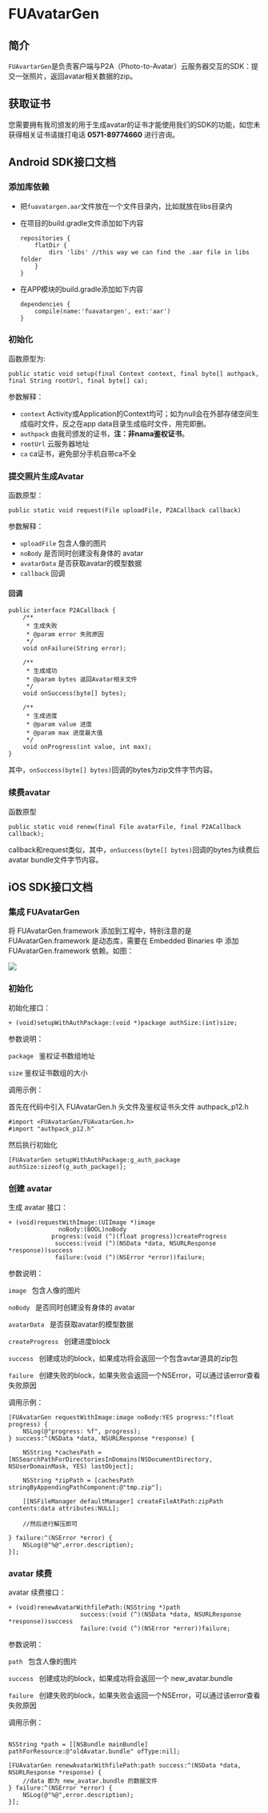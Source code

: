 # FUAvatarGen

## 简介
`FUAvartarGen`是负责客户端与P2A（Photo-to-Avatar）云服务器交互的SDK：提交一张照片，返回avatar相关数据的zip。

## 获取证书
您需要拥有我司颁发的用于生成avatar的证书才能使用我们的SDK的功能，如您未获得相关证书请拨打电话 **0571-89774660** 进行咨询。

## Android SDK接口文档
### 添加库依赖

- 把`fuavatargen.aar`文件放在一个文件目录内，比如就放在libs目录内
- 在项目的build.gradle文件添加如下内容

	```
	repositories {
	    flatDir {
	        dirs 'libs' //this way we can find the .aar file in libs folder
	    }
	}
	```	
- 在APP模块的build.gradle添加如下内容

	```
	dependencies {
   		compile(name:'fuavatargen', ext:'aar')
	}
	```

### 初始化

函数原型为:
	
```
public static void setup(final Context context, final byte[] authpack, final String rootUrl, final byte[] ca);
```
参数解释：

- `context` Activity或Application的Context均可；如为null会在外部存储空间生成临时文件，反之在app data目录生成临时文件，用完即删。
- `authpack` 由我司颁发的证书，**注：非nama鉴权证书**。
- `rootUrl` 云服务器地址
-  `ca` ca证书，避免部分手机自带ca不全


### 提交照片生成Avatar

函数原型：

```
public static void request(File uploadFile, P2ACallback callback)
```
参数解释：

- `uploadFile` 包含人像的图片
- `noBody` 是否同时创建没有身体的 avatar
- `avatarData` 是否获取avatar的模型数据
- `callback` 回调

#### 回调

```
public interface P2ACallback {
    /**
     * 生成失败
     * @param error 失败原因
     */
    void onFailure(String error);

    /**
     * 生成成功
     * @param bytes 返回Avatar相关文件
     */
    void onSuccess(byte[] bytes);

    /**
     * 生成进度
     * @param value 进度
     * @param max 进度最大值
     */
    void onProgress(int value, int max);
}
```

其中，`onSuccess(byte[] bytes)`回调的bytes为zip文件字节内容。

### 续费avatar

函数原型

```
public static void renew(final File avatarFile, final P2ACallback callback);
```
callback和request类似，其中，`onSuccess(byte[] bytes)`回调的bytes为续费后avatar bundle文件字节内容。

## iOS SDK接口文档
### 集成 FUAvatarGen

将 FUAvatarGen.framework 添加到工程中，特别注意的是 FUAvatarGen.framework 是动态库，需要在 Embedded Binaries 中 添加 FUAvatarGen.framework 依赖。如图：

![](./screenshots/picture0_0.png)

### 初始化

初始化接口：

	+ (void)setupWithAuthPackage:(void *)package authSize:(int)size;

参数说明：

`package ` 鉴权证书数组地址

`size` 鉴权证书数组的大小

调用示例：

首先在代码中引入 FUAvatarGen.h 头文件及鉴权证书头文件 authpack_p12.h

```objc
#import <FUAvatarGen/FUAvatarGen.h>
#import "authpack_p12.h"
```

然后执行初始化

```objc
[FUAvatarGen setupWithAuthPackage:g_auth_package authSize:sizeof(g_auth_package)];

```
### 创建 avatar

生成 avatar 接口：
	
	+ (void)requestWithImage:(UIImage *)image
                  noBody:(BOOL)noBody
                progress:(void (^)(float progress))createProgress
                 success:(void (^)(NSData *data, NSURLResponse *response))success
                 failure:(void (^)(NSError *error))failure;
   
参数说明：

`image ` 包含人像的图片

`noBody ` 是否同时创建没有身体的 avatar

`avatarData ` 是否获取avatar的模型数据

`createProgress ` 创建进度block

`success ` 创建成功的block，如果成功将会返回一个包含avtar道具的zip包

`failure ` 创建失败的block，如果失败会返回一个NSError，可以通过该error查看失败原因

调用示例：

```objc
[FUAvatarGen requestWithImage:image noBody:YES progress:^(float progress) {
    NSLog(@"progress: %f", progress);
} success:^(NSData *data, NSURLResponse *response) {
    
    NSString *cachesPath = [NSSearchPathForDirectoriesInDomains(NSDocumentDirectory, NSUserDomainMask, YES) lastObject];
    
    NSString *zipPath = [cachesPath stringByAppendingPathComponent:@"tmp.zip"];
    
    [[NSFileManager defaultManager] createFileAtPath:zipPath contents:data attributes:NULL];
    
    //然后进行解压即可
    
} failure:^(NSError *error) {
    NSLog(@"%@",error.description);
}];

```

### avatar 续费

avatar 续费接口：
	
	+ (void)renewAvatarWithfilePath:(NSString *)path
                        success:(void (^)(NSData *data, NSURLResponse *response))success
                        failure:(void (^)(NSError *error))failure;

参数说明：

`path ` 包含人像的图片

`success ` 创建成功的block，如果成功将会返回一个 new_avatar.bundle

`failure ` 创建失败的block，如果失败会返回一个NSError，可以通过该error查看失败原因

调用示例：

```objc

NSString *path = [[NSBundle mainBundle] pathForResource:@"oldAvatar.bundle" ofType:nil];

[FUAvatarGen renewAvatarWithfilePath:path success:^(NSData *data, NSURLResponse *response) {
    //data 即为 new_avatar.bundle 的数据文件
} failure:^(NSError *error) {
    NSLog(@"%@",error.description);
}];
```
